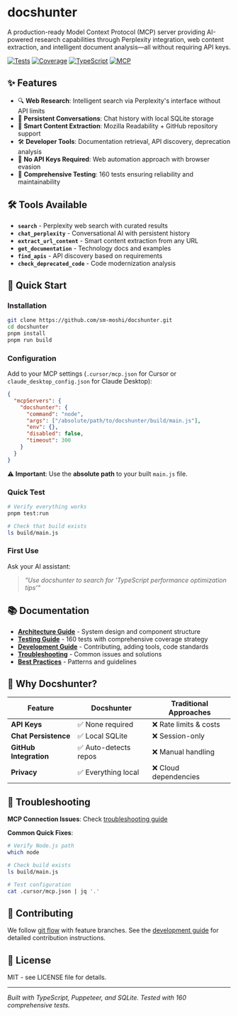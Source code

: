 # docshunter

A production-ready Model Context Protocol (MCP) server providing AI-powered research capabilities through Perplexity integration, web content extraction, and intelligent document analysis—all without requiring API keys.

[![Tests](https://img.shields.io/badge/tests-160%20passing-brightgreen)](https://github.com/sm-moshi/docshunter/actions)
[![Coverage](https://img.shields.io/badge/coverage-1.83%25-orange)](./coverage/index.html)
[![TypeScript](https://img.shields.io/badge/TypeScript-Clean-blue)](https://www.typescriptlang.org/)
[![MCP](https://img.shields.io/badge/MCP-2025--05--23-purple)](https://modelcontextprotocol.io/)

## ✨ Features

- 🔍 **Web Research**: Intelligent search via Perplexity's interface without API limits
- 💬 **Persistent Conversations**: Chat history with local SQLite storage
- 📄 **Smart Content Extraction**: Mozilla Readability + GitHub repository support
- 🛠️ **Developer Tools**: Documentation retrieval, API discovery, deprecation analysis
- 🚫 **No API Keys Required**: Web automation approach with browser evasion
- 🧪 **Comprehensive Testing**: 160 tests ensuring reliability and maintainability

## 🛠️ Tools Available

- **`search`** - Perplexity web search with curated results
- **`chat_perplexity`** - Conversational AI with persistent history
- **`extract_url_content`** - Smart content extraction from any URL
- **`get_documentation`** - Technology docs and examples
- **`find_apis`** - API discovery based on requirements
- **`check_deprecated_code`** - Code modernization analysis

## 🚀 Quick Start

### Installation

```bash
git clone https://github.com/sm-moshi/docshunter.git
cd docshunter
pnpm install
pnpm run build
```

### Configuration

Add to your MCP settings (`.cursor/mcp.json` for Cursor or `claude_desktop_config.json` for Claude Desktop):

```json
{
  "mcpServers": {
    "docshunter": {
      "command": "node",
      "args": ["/absolute/path/to/docshunter/build/main.js"],
      "env": {},
      "disabled": false,
      "timeout": 300
    }
  }
}
```

⚠️ **Important**: Use the **absolute path** to your built `main.js` file.

### Quick Test

```bash
# Verify everything works
pnpm test:run

# Check that build exists
ls build/main.js
```

### First Use

Ask your AI assistant:
> *"Use docshunter to search for 'TypeScript performance optimization tips'"*

## 📚 Documentation

- **[Architecture Guide](docs/architecture.md)** - System design and component structure
- **[Testing Guide](docs/testing.md)** - 160 tests with comprehensive coverage strategy
- **[Development Guide](docs/development.md)** - Contributing, adding tools, code standards
- **[Troubleshooting](docs/troubleshooting.md)** - Common issues and solutions
- **[Best Practices](docs/best-practices.md)** - Patterns and guidelines

## 🤔 Why Docshunter?

| Feature | Docshunter | Traditional Approaches |
|---------|------------|----------------------|
| **API Keys** | ✅ None required | ❌ Rate limits & costs |
| **Chat Persistence** | ✅ Local SQLite | ❌ Session-only |
| **GitHub Integration** | ✅ Auto-detects repos | ❌ Manual handling |
| **Privacy** | ✅ Everything local | ❌ Cloud dependencies |

## 🔧 Troubleshooting

**MCP Connection Issues**: Check [troubleshooting guide](docs/troubleshooting.md)

**Common Quick Fixes**:

```bash
# Verify Node.js path
which node

# Check build exists
ls build/main.js

# Test configuration
cat .cursor/mcp.json | jq '.'
```

## 🤝 Contributing

We follow [git flow](docs/development.md#git-workflow) with feature branches. See the [development guide](docs/development.md) for detailed contribution instructions.

## 📄 License

MIT - see LICENSE file for details.

---
*Built with TypeScript, Puppeteer, and SQLite. Tested with 160 comprehensive tests.*
